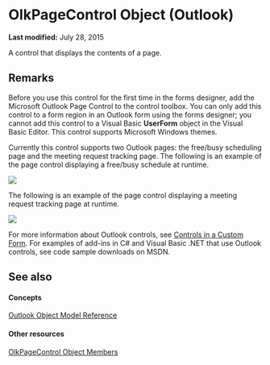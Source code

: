 
# OlkPageControl Object (Outlook)

 **Last modified:** July 28, 2015

A control that displays the contents of a page.

## Remarks

Before you use this control for the first time in the forms designer, add the Microsoft Outlook Page Control to the control toolbox. You can only add this control to a form region in an Outlook form using the forms designer; you cannot add this control to a Visual Basic  **UserForm** object in the Visual Basic Editor. This control supports Microsoft Windows themes.

Currently this control supports two Outlook pages: the free/busy scheduling page and the meeting request tracking page. The following is an example of the page control displaying a free/busy schedule at runtime. 


![](../images/olPage_ZA10120531.gif)



The following is an example of the page control displaying a meeting request tracking page at runtime. 


![](../images/olPageTracking_ZA10141335.gif)



For more information about Outlook controls, see  [Controls in a Custom Form](fcba1b34-c526-5d01-8644-cb8852bd2348.md). For examples of add-ins in C# and Visual Basic .NET that use Outlook controls, see code sample downloads on MSDN. 


## See also


#### Concepts


 [Outlook Object Model Reference](73221b13-d8d8-99b8-3394-b95dbbfd5ddc.md)
#### Other resources


 [OlkPageControl Object Members](2d0e8592-192e-c4e7-430b-ba47ec088fc4.md)
